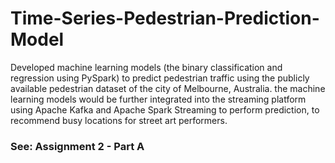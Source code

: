 # Time-Series-Pedestrian-Prediction-Model
Developed machine learning models (the binary classification and regression using PySpark) to predict pedestrian traffic using the publicly available pedestrian dataset of the city of Melbourne, Australia. the machine learning models would be further integrated into the streaming platform using Apache Kafka and Apache Spark Streaming to perform prediction, to recommend busy locations for street art performers.

### See: Assignment 2 - Part A

